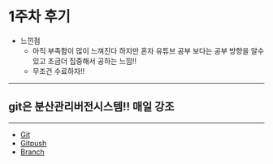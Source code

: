 # 1주차 후기
* 느낀점
  * 아직 부족함이 많이 느껴진다 하지만 혼자 유튜브 공부 보다는 공부 방향을 알수 있고 조금더 집중해서 공하는 느낌!!
  * 무조건 수료하자!!
***
## git은 분산관리버전시스템!! 매일 강조
***
* [Git](git기초.md)
* [Gitpush](gitpush.md)
* [Branch](Branch.md)


